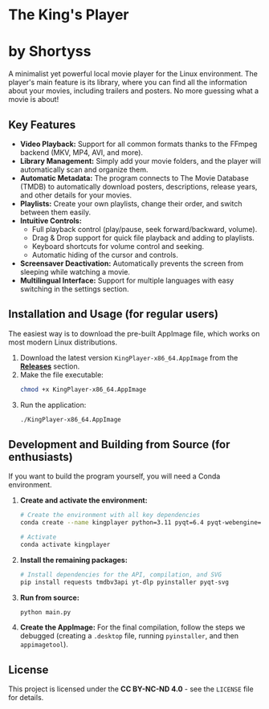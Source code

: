 # The King's Player
# by Shortyss

A minimalist yet powerful local movie player for the Linux environment. The player's main feature is its library, where you can find all the information about your movies, including trailers and posters. No more guessing what a movie is about!

## Key Features
* **Video Playback:** Support for all common formats thanks to the FFmpeg backend (MKV, MP4, AVI, and more).
* **Library Management:** Simply add your movie folders, and the player will automatically scan and organize them.
* **Automatic Metadata:** The program connects to The Movie Database (TMDB) to automatically download posters, descriptions, release years, and other details for your movies.
* **Playlists:** Create your own playlists, change their order, and switch between them easily.
* **Intuitive Controls:**
    * Full playback control (play/pause, seek forward/backward, volume).
    * Drag & Drop support for quick file playback and adding to playlists.
    * Keyboard shortcuts for volume control and seeking.
    * Automatic hiding of the cursor and controls.
* **Screensaver Deactivation:** Automatically prevents the screen from sleeping while watching a movie.
* **Multilingual Interface:** Support for multiple languages with easy switching in the settings section.

## Installation and Usage (for regular users)
The easiest way is to download the pre-built AppImage file, which works on most modern Linux distributions.

1.  Download the latest version `KingPlayer-x86_64.AppImage` from the [**Releases**](https://github.com/Shortyss/MacaTheKingPlayer/releases/latest) section.
2.  Make the file executable:
    ```bash
    chmod +x KingPlayer-x86_64.AppImage
    ```
3.  Run the application:
    ```bash
    ./KingPlayer-x86_64.AppImage
    ```

## Development and Building from Source (for enthusiasts)

If you want to build the program yourself, you will need a Conda environment.

1.  **Create and activate the environment:**
    ```bash
    # Create the environment with all key dependencies
    conda create --name kingplayer python=3.11 pyqt=6.4 pyqt-webengine=6.4 dbus -c conda-forge
    
    # Activate
    conda activate kingplayer
    ```
2.  **Install the remaining packages:**
    ```bash
    # Install dependencies for the API, compilation, and SVG
    pip install requests tmdbv3api yt-dlp pyinstaller pyqt-svg
    ```
3.  **Run from source:**
    ```bash
    python main.py
    ```
4.  **Create the AppImage:**
    For the final compilation, follow the steps we debugged (creating a `.desktop` file, running `pyinstaller`, and then `appimagetool`).

## License
This project is licensed under the **CC BY-NC-ND 4.0** - see the `LICENSE` file for details.